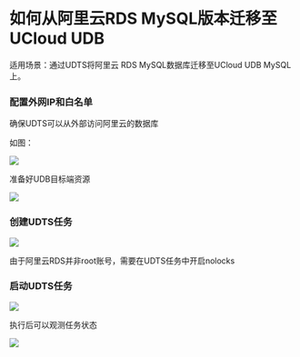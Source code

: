 # 如何从阿里云RDS MySQL版本迁移至UCloud UDB

适用场景：通过UDTS将阿里云 RDS MySQL数据库迁移至UCloud UDB MySQL上。

### 配置外网IP和白名单

确保UDTS可以从外部访问阿里云的数据库

如图：

![](http://udts-doc.cn-bj.ufileos.com/ali001.png)

准备好UDB目标端资源

![](http://udts-doc.cn-bj.ufileos.com/udb001.png)

### 创建UDTS任务

![](http://udts-doc.cn-bj.ufileos.com/udtsali001.png)

由于阿里云RDS并非root账号，需要在UDTS任务中开启nolocks

### 启动UDTS任务

![](http://udts-doc.cn-bj.ufileos.com/rdsstart001.png)

执行后可以观测任务状态

![](http://udts-doc.cn-bj.ufileos.com/aliudb002.png)
